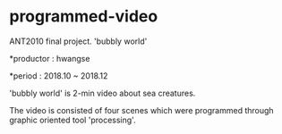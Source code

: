 # programmed-video
ANT2010 final project. 'bubbly world' 

*productor : hwangse

*period : 2018.10 ~ 2018.12

'bubbly world' is 2-min video about sea creatures. 

The video is consisted of four scenes which were programmed through graphic oriented tool 'processing'. 
